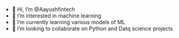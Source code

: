 - 👋 Hi, I’m @Aayushfintech
- 👀 I’m interested in machine learning 
- 🌱 I’m currently learning various models of ML
- 💞️ I’m looking to collaborate on Python and Datq science projects


<!---
Aayushfintech/Aayushfintech is a ✨ special ✨ repository because its `README.md` (this file) appears on your GitHub profile.
You can click the Preview link to take a look at your changes.
--->
